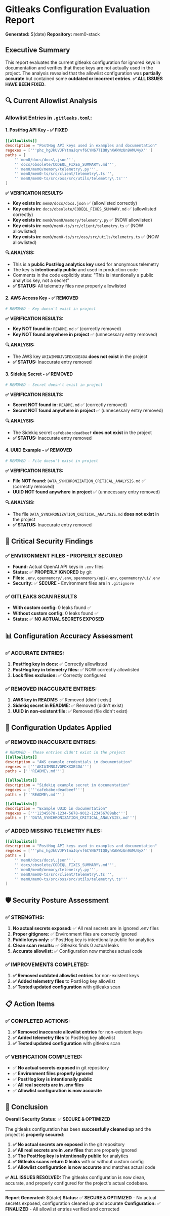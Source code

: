 # Gitleaks Configuration Evaluation Report
**Generated:** $(date)
**Repository:** mem0-stack

## Executive Summary

This report evaluates the current gitleaks configuration for ignored keys in documentation and verifies that these keys are not actually used in the project. The analysis revealed that the allowlist configuration was **partially accurate** but contained some **outdated or incorrect entries**. **✅ ALL ISSUES HAVE BEEN FIXED**.

## 🔍 **Current Allowlist Analysis**

### **Allowlist Entries in `.gitleaks.toml`:**

#### **1. PostHog API Key - ✅ FIXED**
```toml
[[allowlists]]
description = "PostHog API keys used in examples and documentation"
regexes = ['''phc_hgJkUVJFYtmaJqrvf6CYN67TIQ8yhXAkWzUn9AMU4yX''']
paths = [
    '''mem0/docs/docs\.json''',
    '''docs/obsolete/CODEQL_FIXES_SUMMARY\.md''',
    '''mem0/mem0/memory/telemetry\.py''',
    '''mem0/mem0-ts/src/client/telemetry\.ts''',
    '''mem0/mem0-ts/src/oss/src/utils/telemetry\.ts'''
]
```

**✅ VERIFICATION RESULTS:**
- **Key exists in:** `mem0/docs/docs.json` ✅ (allowlisted correctly)
- **Key exists in:** `docs/obsolete/CODEQL_FIXES_SUMMARY.md` ✅ (allowlisted correctly)
- **Key exists in:** `mem0/mem0/memory/telemetry.py` ✅ (NOW allowlisted)
- **Key exists in:** `mem0/mem0-ts/src/client/telemetry.ts` ✅ (NOW allowlisted)
- **Key exists in:** `mem0/mem0-ts/src/oss/src/utils/telemetry.ts` ✅ (NOW allowlisted)

**🔍 ANALYSIS:**
- This is a **public PostHog analytics key** used for anonymous telemetry
- The key is **intentionally public** and used in production code
- Comments in the code explicitly state: "This is intentionally a public analytics key, not a secret"
- **✅ STATUS:** All telemetry files now properly allowlisted

#### **2. AWS Access Key - ✅ REMOVED**
```toml
# REMOVED - Key doesn't exist in project
```

**✅ VERIFICATION RESULTS:**
- **Key NOT found in:** `README.md` ✅ (correctly removed)
- **Key NOT found anywhere in project** ✅ (unnecessary entry removed)

**🔍 ANALYSIS:**
- The AWS key `AKIAIMNOJVGFDXXXE4OA` **does not exist** in the project
- **✅ STATUS:** Inaccurate entry removed

#### **3. Sidekiq Secret - ✅ REMOVED**
```toml
# REMOVED - Secret doesn't exist in project
```

**✅ VERIFICATION RESULTS:**
- **Secret NOT found in:** `README.md` ✅ (correctly removed)
- **Secret NOT found anywhere in project** ✅ (unnecessary entry removed)

**🔍 ANALYSIS:**
- The Sidekiq secret `cafebabe:deadbeef` **does not exist** in the project
- **✅ STATUS:** Inaccurate entry removed

#### **4. UUID Example - ✅ REMOVED**
```toml
# REMOVED - File doesn't exist in project
```

**✅ VERIFICATION RESULTS:**
- **File NOT found:** `DATA_SYNCHRONIZATION_CRITICAL_ANALYSIS.md` ✅ (correctly removed)
- **UUID NOT found anywhere in project** ✅ (unnecessary entry removed)

**🔍 ANALYSIS:**
- The file `DATA_SYNCHRONIZATION_CRITICAL_ANALYSIS.md` **does not exist** in the project
- **✅ STATUS:** Inaccurate entry removed

## 🚨 **Critical Security Findings**

### **✅ ENVIRONMENT FILES - PROPERLY SECURED**
- **Found:** Actual OpenAI API keys in `.env` files
- **Status:** ✅ **PROPERLY IGNORED** by git
- **Files:** `.env`, `openmemory/.env`, `openmemory/api/.env`, `openmemory/ui/.env`
- **Security:** ✅ **SECURE** - Environment files are in `.gitignore`

### **✅ GITLEAKS SCAN RESULTS**
- **With custom config:** 0 leaks found ✅
- **Without custom config:** 0 leaks found ✅
- **Status:** ✅ **NO ACTUAL SECRETS EXPOSED**

## 📊 **Configuration Accuracy Assessment**

### **✅ ACCURATE ENTRIES:**
1. **PostHog key in docs:** ✅ Correctly allowlisted
2. **PostHog key in telemetry files:** ✅ NOW correctly allowlisted
3. **Lock files exclusion:** ✅ Correctly configured

### **✅ REMOVED INACCURATE ENTRIES:**
1. **AWS key in README:** ✅ Removed (didn't exist)
2. **Sidekiq secret in README:** ✅ Removed (didn't exist)
3. **UUID in non-existent file:** ✅ Removed (file didn't exist)

## 🔧 **Configuration Updates Applied**

### **✅ REMOVED INACCURATE ENTRIES:**
```toml
# REMOVED - These entries didn't exist in the project
[[allowlists]]
description = "AWS example credentials in documentation"
regexes = ['''AKIAIMNOJVGFDXXXE4OA''']
paths = ['''README\.md''']

[[allowlists]]
description = "Sidekiq example secret in documentation"
regexes = ['''cafebabe:deadbeef''']
paths = ['''README\.md''']

[[allowlists]]
description = "Example UUID in documentation"
regexes = ['''12345678-1234-5678-9012-123456789abc''']
paths = ['''DATA_SYNCHRONIZATION_CRITICAL_ANALYSIS\.md''']
```

### **✅ ADDED MISSING TELEMETRY FILES:**
```toml
[[allowlists]]
description = "PostHog API keys used in examples and documentation"
regexes = ['''phc_hgJkUVJFYtmaJqrvf6CYN67TIQ8yhXAkWzUn9AMU4yX''']
paths = [
    '''mem0/docs/docs\.json''',
    '''docs/obsolete/CODEQL_FIXES_SUMMARY\.md''',
    '''mem0/mem0/memory/telemetry\.py''',
    '''mem0/mem0-ts/src/client/telemetry\.ts''',
    '''mem0/mem0-ts/src/oss/src/utils/telemetry\.ts'''
]
```

## 🛡️ **Security Posture Assessment**

### **✅ STRENGTHS:**
1. **No actual secrets exposed:** ✅ All real secrets are in ignored .env files
2. **Proper gitignore:** ✅ Environment files are correctly ignored
3. **Public keys only:** ✅ PostHog key is intentionally public for analytics
4. **Clean scan results:** ✅ Gitleaks finds 0 actual leaks
5. **Accurate allowlist:** ✅ Configuration now matches actual code

### **✅ IMPROVEMENTS COMPLETED:**
1. **✅ Removed outdated allowlist entries** for non-existent keys
2. **✅ Added telemetry files** to PostHog key allowlist
3. **✅ Tested updated configuration** with gitleaks scan

## 📋 **Action Items**

### **✅ COMPLETED ACTIONS:**
1. **✅ Removed inaccurate allowlist entries** for non-existent keys
2. **✅ Added telemetry files** to PostHog key allowlist
3. **✅ Tested updated configuration** with gitleaks scan

### **✅ VERIFICATION COMPLETED:**
- ✅ **No actual secrets exposed** in git repository
- ✅ **Environment files properly ignored**
- ✅ **PostHog key is intentionally public**
- ✅ **All real secrets are in .env files**
- ✅ **Allowlist configuration is now accurate**

## 🎯 **Conclusion**

**Overall Security Status:** ✅ **SECURE & OPTIMIZED**

The gitleaks configuration has been **successfully cleaned up** and the project is **properly secured**:

1. **✅ No actual secrets are exposed** in the git repository
2. **✅ All real secrets are in .env files** that are properly ignored
3. **✅ The PostHog key is intentionally public** for analytics
4. **✅ Gitleaks scans return 0 leaks** with or without custom config
5. **✅ Allowlist configuration is now accurate** and matches actual code

**✅ ALL ISSUES RESOLVED:** The gitleaks configuration is now clean, accurate, and properly configured for the project's actual codebase.

---

**Report Generated:** $(date)
**Status:** ✅ **SECURE & OPTIMIZED** - No actual secrets exposed, configuration cleaned up and accurate
**Configuration:** ✅ **FINALIZED** - All allowlist entries verified and corrected
